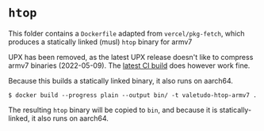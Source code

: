 # `htop`

This folder contains a `Dockerfile` adapted from `vercel/pkg-fetch`, which produces
a statically linked (musl) `htop` binary for armv7

UPX has been removed, as the latest UPX release doesn't like to compress armv7
binaries (2022-05-09). The [latest CI build](https://github.com/upx/upx/actions)
does however work fine.

Because this builds a statically linked binary, it also runs on aarch64.

```
$ docker build --progress plain --output bin/ -t valetudo-htop-armv7 .
```

The resulting `htop` binary will be copied to `bin`, and because it is
statically-linked, it also runs on aarch64.
